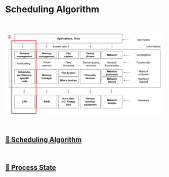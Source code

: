 # Scheduling Algorithm

<br>

![ProcessManagement](image/process_management.png)

<br>

## [🔗 Scheduling Algorithm](3_1_scheduling_algorithm)

<br>

## [🔗 Process State](3_2_process_state)

<br>